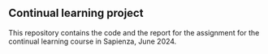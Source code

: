 ## Continual learning project
This repository contains the code and the report for the assignment for the continual learning course in Sapienza, June 2024.
